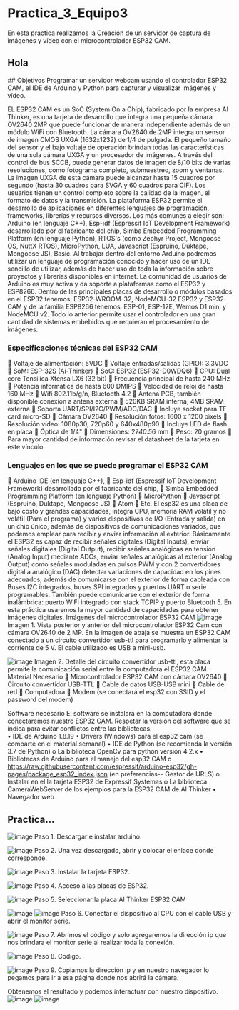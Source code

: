 # Practica_3_Equipo3
En esta practica realizamos la Creación de un servidor de captura de imágenes y vídeo con el microcontrolador ESP32 CAM.

<h2>Hola</h2>
## Objetivos
Programar un servidor webcam usando el controlador ESP32 CAM, el IDE de Arduino y Python para capturar y visualizar imágenes y vídeo.


EL ESP32 CAM es un SoC (System On a Chip), fabricado por la empresa AI Thinker, es una tarjeta de desarrollo que integra una pequeña cámara OV2640 2MP que puede funcionar de manera independiente además de un módulo WiFi con Bluetooth. La cámara OV2640 de 2MP integra un sensor de imagen CMOS UXGA (1632x1232) de 1/4 de pulgada. El pequeño tamaño del sensor y el bajo voltaje de operación brindan todas las características de una sola cámara UXGA y un procesador de imágenes. A través del control de bus SCCB, puede generar datos de imagen de 8/10 bits de varias resoluciones, como fotograma completo, submuestreo, zoom y ventanas. La imagen UXGA de esta cámara puede alcanzar hasta 15 cuadros por segundo (hasta 30 cuadros para SVGA y 60 cuadros para CIF). Los usuarios tienen un control completo sobre la calidad de la imagen, el formato de datos y la transmisión.
La plataforma ESP32 permite el desarrollo de aplicaciones en diferentes lenguajes de programación, frameworks, librerías y recursos diversos. Los más comunes a elegir son: Arduino (en lenguaje C++), Esp-idf (Espressif IoT Development Framework) desarrollado por el fabricante del chip, Simba Embedded Programming Platform (en lenguaje Python), RTOS's (como Zephyr Project, Mongoose OS, NuttX RTOS), MicroPython, LUA, Javascript (Espruino, Duktape, Mongoose JS), Basic. Al trabajar dentro del entorno Arduino podremos utilizar un lenguaje de programación conocido y hacer uso de un IDE sencillo de utilizar, además de hacer uso de toda la información sobre proyectos y librerías disponibles en internet. La comunidad de usuarios de Arduino es muy activa y da soporte a plataformas como el ESP32 y ESP8266. Dentro de las principales placas de desarrollo o módulos basados en el ESP32 tenemos: ESP32-WROOM-32, NodeMCU-32 ESP32 y ESP32-CAM y de la familia ESP8266 tenemos: ESP-01, ESP-12E, Wemos D1 mini y NodeMCU v2.
Todo lo anterior permite usar el controlador en una gran cantidad de sistemas embebidos que requieran el procesamiento de imágenes. 
### Especificaciones técnicas del ESP32 CAM
	Voltaje de alimentación: 5VDC
	Voltaje entradas/salidas (GPIO): 3.3VDC
	SoM: ESP-32S (Ai-Thinker)
	SoC: ESP32 (ESP32-D0WDQ6)
	CPU: Dual core Tensilica Xtensa LX6 (32 bit)
	Frecuencia principal de hasta 240 MHz
	Potencia informática de hasta 600 DMIPS
	Velocidad de reloj de hasta 160 MHz
	Wifi 802.11b/g/n, Bluetooth 4.2
	Antena PCB, también disponible conexión a antena externa
	520KB SRAM interna, 4MB SRAM externa
	Soporta UART/SPI/I2C/PWM/ADC/DAC
	Incluye socket para TF card micro-SD
	Cámara OV2640
	Resolución fotos: 1600 x 1200 pixels
	Resolución vídeo: 1080p30, 720p60 y 640x480p90
	Incluye LED de flash en placa
	Óptica de 1/4"
	Dimensiones: 27*40.5*6 mm
	Peso: 20 gramos
	Para mayor cantidad de información revisar el datasheet de la tarjeta en este vínculo 

### Lenguajes en los que se puede programar el ESP32 CAM
	Arduino IDE (en lenguaje C++),
	Esp-idf (Espressif IoT Development Framework) desarrollado por el fabricante del chip,
	Simba Embedded Programming Platform (en lenguaje Python)
	MicroPython
	Javascript (Espruino, Duktape, Mongoose JS)
	Atom
	Etc.
El esp32 es una placa de bajo costo y grandes capacidades, integra CPU, memoria RAM volátil y no volátil (Para el programa) y varios dispositivos de I/O (Entrada y salida) en un chip único, además de dispositivos de comunicaciones variados, que podemos emplear para recibir y enviar información al exterior. Básicamente el ESP32 es capaz de recibir señales digitales (Digital Inputs), enviar señales digitales (Digital Output), recibir señales analógicas en tensión (Analog Input) mediante ADCs,   enviar señales analógicas al exterior (Analog Output) como señales moduladas en pulsos PWM y con 2 convertidores digital a analógico (DAC) detectar variaciones de capacidad en los pines adecuados, además de comunicarse con el exterior de forma cableada con Buses I2C integrados, buses SPI integrados y  puertos UART o serie programables. También puede comunicarse con el exterior de forma inalámbrica: puerto WiFi integrado con stack TCPIP y puerto Bluetooth 5. En esta práctica usaremos la mayor cantidad de capacidades para obtener imágenes digitales. 
Imágenes del microcontrolador ESP32 CAM
![image](https://user-images.githubusercontent.com/114626288/202924951-53f0871c-e91e-42b4-b836-8d9ccb7a478c.png) 
Imagen 1. Vista posterior y anterior del microcontrolador ESP32 Cam con cámara OV2640 de 2 MP. En la imagen de abaja se muestra un ESP32 CAM conectado a un circuito convertidor usb-ttl para programarlo y alimentar la corriente de 5 V. El cable utilizado es USB a mini-usb.

![image](https://user-images.githubusercontent.com/114626288/202924934-920fa681-0764-4eee-afe2-d2c76fb2b219.png)
Imagen 2. Detalle del circuito convertidor usb-ttl, esta placa permite la comunicación serial entre la computadora el ESP32 CAM.
Material Necesario
	Microcontrolador ESP32 CAM con cámara OV2640
	Circuito convertidor USB-TTL
	Cable de datos USB-USB mini
	Cable de red
	Computadora 
	Modem (se conectará el esp32 con SSID y el password del modem)

Software necesario
El software se instalará en la computadora donde conectaremos nuestro ESP32 CAM. Respetar la versión del software que se indica para evitar conflictos entre las bibliotecas.  
•	IDE de Arduino 1.8.19
•	Drivers (Windows) para el esp32 cam (se comparte en el material semanal)
•	IDE de Python (se recomienda la versión 3.7 de Python)
o	La biblioteca OpenCv para python versión 4.2.x
•	Bibliotecas de Arduino para el manejo del esp32 CAM
o	https://raw.githubusercontent.com/espressif/arduino-esp32/gh-pages/package_esp32_index.json  (en preferencias-- Gestor de URLS)
o	Instalar en el <gestor de tarjetas del IDE de Arduino> la tarjeta ESP32 de Expressif Systemas
o	La biblioteca CameraWebServer de los ejemplos para la ESP32 CAM de AI Thinker
•	Navegador web  

## Practica...
![image](https://user-images.githubusercontent.com/114626288/202943316-480ad032-c192-4ea0-9699-c2d510a75291.png)
Paso 1. Descargar e instalar arduino.

![image](https://user-images.githubusercontent.com/114626288/202943377-1010f45b-53a2-4a74-97b7-287dbc84b5e2.png)
Paso 2. Una vez descargado, abrir y colocar el enlace donde corresponde.

![image](https://user-images.githubusercontent.com/114626288/202943464-fa7615f4-286f-493f-a5c9-095e51fb9e2a.png)
Paso 3. Instalar la tarjeta ESP32.

![image](https://user-images.githubusercontent.com/114626288/202943520-c60695cc-db2d-4616-a283-b1155b253491.png)
Paso 4. Acceso a las placas de ESP32.

![image](https://user-images.githubusercontent.com/114626288/202943563-1150a28e-af89-474e-ab98-0bf898eeeae2.png)
Paso 5. Seleccionar la placa AI Thinker ESP32 CAM

![image](https://user-images.githubusercontent.com/114626288/202943623-db681385-8043-41b3-aaa0-20fdb4982356.png)
![image](https://user-images.githubusercontent.com/114626288/202945065-ab6e703a-483e-4d60-983d-1bd2f99b080e.png)
Paso 6. Conectar el dispositivo al CPU con el cable USB y abrir el monitor serie.

![image](https://user-images.githubusercontent.com/114626288/202944123-0620bc7d-ef5e-4f93-bf29-6d9e490f432d.png)
Paso 7. Abrimos el código y solo agregaremos la dirección ip que nos brindara el monitor serie al realizar toda la conexión.

![image](https://user-images.githubusercontent.com/114626288/202944172-ed510165-cd42-4ebd-81c4-507c1a0e58ec.png)
Paso 8. Codigo.

![image](https://user-images.githubusercontent.com/114626288/202944228-90df00bc-1cce-4cbb-a11c-85a21136abc7.png)
Paso 9. Copiamos la dirección ip y en nuestro navegador lo pegamos para ir a esa página donde nos abrirá la cámara.

Obtenemos el resultado y podemos interactuar con nuestro dispositivo.
![image](https://user-images.githubusercontent.com/114626288/202944321-662b9063-3ce0-419c-8d52-ad7705406fdc.png)
![image](https://user-images.githubusercontent.com/114626288/202944339-1a2b9cbe-1b26-4e3d-8295-9c21c84178e1.png)

